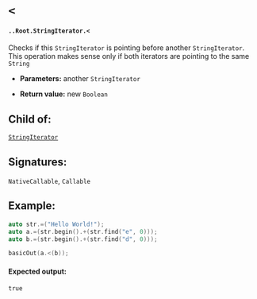# `<`

#### `..Root.StringIterator.<`

Checks if this `StringIterator` is pointing before another `StringIterator`. This operation makes sense only if both iterators are pointing to the same `String`

* **Parameters:** another `StringIterator`

* **Return value:** new `Boolean`

## Child of:

[`StringIterator`](docs..Root.StringIterator.md)

## Signatures:

`NativeCallable`, `Callable`

## Example:

```c
auto str.=("Hello World!");
auto a.=(str.begin().+(str.find("e", 0)));
auto b.=(str.begin().+(str.find("d", 0)));

basicOut(a.<(b));
```

#### Expected output:

```
true
```